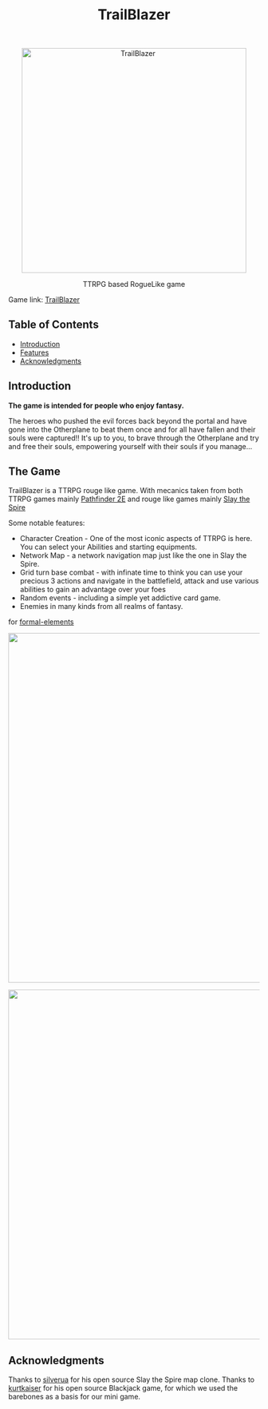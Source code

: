 <h1 align="center"> TrailBlazer </h1> <br>
<p align="center">
  <a href="https://flintlock-entertainment.itch.io/trailblazer">
    <img alt="TrailBlazer" title="TrailBlazer" src="./images/cave_system.jpg" width="450">
  </a>
</p>

<p align="center">
  TTRPG based RogueLike game
</p>

Game link: [TrailBlazer](https://flintlock-entertainment.itch.io/trailblazer)

## Table of Contents

- [Introduction](#introduction)
- [Features](#features)
- [Acknowledgments](#acknowledgments)


## Introduction
**The game is intended for people who enjoy fantasy.**

The heroes who pushed the evil forces back beyond the portal and have gone into the Otherplane to beat them once and for all have fallen and their souls were captured!!
It's up to you, to brave through the Otherplane and try and free their souls, empowering yourself with their souls if you manage...
<!-- 
[![Build Status](https://img.shields.io/travis/gitpoint/git-point.svg?style=flat-square)](https://travis-ci.org/gitpoint/git-point)
[![Coveralls](https://img.shields.io/coveralls/github/gitpoint/git-point.svg?style=flat-square)](https://coveralls.io/github/gitpoint/git-point)
[![All Contributors](https://img.shields.io/badge/all_contributors-73-orange.svg?style=flat-square)](./CONTRIBUTORS.md)
[![PRs Welcome](https://img.shields.io/badge/PRs-welcome-brightgreen.svg?style=flat-square)](http://makeapullrequest.com)
[![Commitizen friendly](https://img.shields.io/badge/commitizen-friendly-brightgreen.svg?style=flat-square)](http://commitizen.github.io/cz-cli/)
[![Gitter chat](https://img.shields.io/badge/chat-on_gitter-008080.svg?style=flat-square)](https://gitter.im/git-point)

View repository and user information, control your notifications and even manage your issues and pull requests. Built with React Native, GitPoint is one of the most feature-rich unofficial GitHub clients that is 100% free.

**Available for both iOS and Android.** -->
<!-- 
<p align="center">
  <img src = "http://i.imgur.com/HowF6aM.png" width=350>
</p> -->

## The Game
TrailBlazer is a TTRPG rouge like game.
With mecanics taken from both TTRPG games mainly [Pathfinder 2E](https://2e.aonprd.com/) and rouge like games mainly [Slay the Spire](https://store.steampowered.com/app/646570/Slay_the_Spire/)

Some notable features:

* Character Creation - One of the most iconic aspects of TTRPG is here. You can select your Abilities and starting equipments.
* Network Map - a network navigation map just like the one in Slay the Spire. 
* Grid turn base combat - with infinate time to think you can use your precious 3 actions and navigate in the battlefield, attack and use various abilities to gain an advantage over your foes  
* Random events - including a simple yet addictive card game.
* Enemies in many kinds from all realms of fantasy.

for [formal-elements](formal-elements.md)

<p align="center">
  <img src = "./images/combat.png" width=700>
</p>

<p align="center">
  <img src = "./images/map.jpg" width=700>
</p>

## Acknowledgments

Thanks to [silverua](https://github.com/silverua/slay-the-spire-map-in-unity) for his open source Slay the Spire map clone.
Thanks to [kurtkaiser](https://github.com/kurtkaiser/Unity-Blackjack-Game-Tutorial) for his open source Blackjack game, for which we used the barebones as a basis for our mini game.



